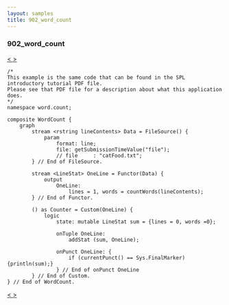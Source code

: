 ```yaml
---
layout: samples
title: 902_word_count
---
```


### 902_word_count

<div class="sampleNav"><a class="button" href="/sx43/samples/spl-for-beginner/902_word_count_word_count_Helpers_spl/"> < </a><a class="button" href="/sx43/samples/spl-for-beginner/903_unique_Main_spl/"> > </a>
</div>

~~~~~~
/*
This example is the same code that can be found in the SPL introductory tutorial PDF file.
Please see that PDF file for a description about what this application does.
*/
namespace word.count;

composite WordCount {
	graph
		stream <rstring lineContents> Data = FileSource() {
			param
				format: line;
				file: getSubmissionTimeValue("file");
				// file		: "catFood.txt";
		} // End of FileSource.
		
		stream <LineStat> OneLine = Functor(Data) {
			output
				OneLine: 
					lines = 1, words = countWords(lineContents);
		} // End of Functor.
		
		() as Counter = Custom(OneLine) {
			logic
				state: mutable LineStat sum = {lines = 0, words =0};
				
				onTuple OneLine: 
					addStat (sum, OneLine);

				onPunct OneLine: {
					if (currentPunct() == Sys.FinalMarker) {println(sum);}
				} // End of onPunct OneLine
		} // End of Custom.
} // End of WordCount.

~~~~~~

<div class="sampleNav"><a class="button" href="/sx43/samples/spl-for-beginner/902_word_count_word_count_Helpers_spl/"> < </a><a class="button" href="/sx43/samples/spl-for-beginner/903_unique_Main_spl/"> > </a>
</div>

